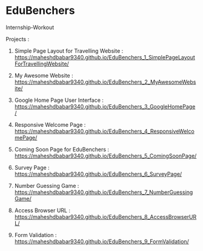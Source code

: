 # EduBenchers

Internship-Workout

Projects : 
 
1. Simple Page Layout for Travelling Website : https://maheshdbabar9340.github.io/EduBenchers_1_SimplePageLayoutForTravellingWebsite/

2. My Awesome Website : https://maheshdbabar9340.github.io/EduBenchers_2_MyAwesomeWebsite/

3. Google Home Page User Interface : https://maheshdbabar9340.github.io/EduBenchers_3_GoogleHomePage/

4. Responsive Welcome Page : https://maheshdbabar9340.github.io/EduBenchers_4_ResponsiveWelcomePage/

5. Coming Soon Page for EduBenchers :  https://maheshdbabar9340.github.io/EduBenchers_5_ComingSoonPage/

6. Survey Page : https://maheshdbabar9340.github.io/EduBenchers_6_SurveyPage/

7. Number Guessing Game : https://maheshdbabar9340.github.io/EduBenchers_7_NumberGuessingGame/

8. Access Browser URL : https://maheshdbabar9340.github.io/EduBenchers_8_AccessBrowserURL/

9. Form Validation : https://maheshdbabar9340.github.io/EduBenchers_9_FormValidation/
